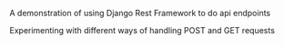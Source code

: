 A demonstration of using Django Rest Framework to do api endpoints

Experimenting with different ways of handling POST and GET requests
